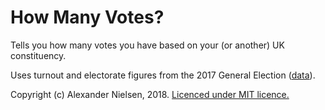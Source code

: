 # How Many Votes?

Tells you how many votes you have based on your (or another) UK constituency.

Uses turnout and electorate figures from the 2017 General Election ([data](https://researchbriefings.parliament.uk/ResearchBriefing/Summary/CBP-7979)).

Copyright (c) Alexander Nielsen, 2018. [Licenced under MIT licence.](LICENCE.md)

